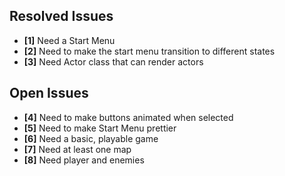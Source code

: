 ## Resolved Issues ##

- **[1]** Need a Start Menu
- **[2]** Need to make the start menu transition to different states
- **[3]** Need Actor class that can render actors

## Open Issues ##


- **[4]** Need to make buttons animated when selected
- **[5]** Need to make Start Menu prettier
- **[6]** Need a basic, playable game
- **[7]** Need at least one map
- **[8]** Need player and enemies

